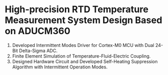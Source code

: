 # High-precision RTD Temperature Measurement System Design Based on ADUCM360

1. Developed Intermittent Modes Driver for Cortex-M0 MCU with Dual 24-Bit Delta-Sigma ADC.
2. Finite Element Simulation of Temperature-Fluid-Electric Coupling. 
3. Designed Hardware Circuit and Developed Self-Heating Suppression Algorithm with Intermittent Operation Modes.
